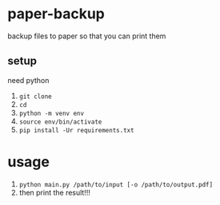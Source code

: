 # paper-backup
backup files to paper so that you can print them

## setup
need python

1. `git clone `
2. `cd `
3. `python -m venv env`
4. `source env/bin/activate`
5. `pip install -Ur requirements.txt`

# usage
1. `python main.py /path/to/input [-o /path/to/output.pdf]`
2. then print the result!!!
